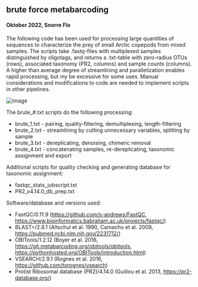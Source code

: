 ##   brute force metabarcoding
#### Oktober 2022, Snorre Flo
The following code has been used for processing large quantities of sequences to characterize the prey of small Arctic copepods from mixed samples. The scripts take .fastq-files with multiplexed samples distinguished by oligotags, and returns a .txt-table with zero-radius OTUs (rows), associated taxonomy (PR2, columns) and sample counts (columns). A higher than average degree of streamlining and parallelization enables rapid processing, but my be excessive for some uses. Manual considerations and modifications to code are needed to implement scripts in other pipelines. 

![image](https://user-images.githubusercontent.com/114154085/197738506-35bbfe62-ccb3-4159-8edd-c6253251bd73.png)

The brute_#.txt scripts do the following processing:
* brute_1.txt - pairing, quality-filtering, demultiplexing, length-filtering
* brute_2.txt - streamlining by cutting unnecessary variables, splitting by sample
* brute_3.txt - dereplicating, denoising, chimeric removal
* brute_4.txt - concatenating samples, re-dereplicating, taxonomic assignment and export

Additional scripts for quality checking and generating database for taxonomic assignment:
* fastqc_stats_jobscript.txt
* PR2_v4.14.0_db_prep.txt

Software/database and versions used:
* FastQC/0.11.9 (https://github.com/s-andrews/FastQC, https://www.bioinformatics.babraham.ac.uk/projects/fastqc/)
* BLAST+/2.8.1 (Altschul et al. 1990, Camacho et al. 2009, https://pubmed.ncbi.nlm.nih.gov/2231712/)
* OBITools/1.2.12 (Boyer et al. 2016, https://git.metabarcoding.org/obitools/obitools, https://pythonhosted.org/OBITools/introduction.html)
* VSEARCH/2.9.1 (Rognes et al. 2016, https://github.com/torognes/vsearch)
* Protist Ribosomal database (PR2)/4.14.0 (Guillou et al. 2013, https://pr2-database.org/)

